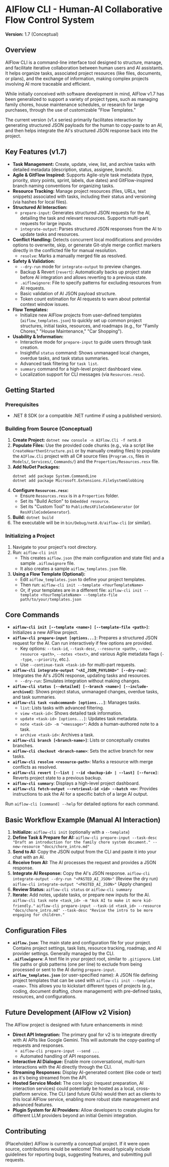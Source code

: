 # AIFlow CLI - Human-AI Collaborative Flow Control System

**Version:** 1.7 (Conceptual)

## Overview

AIFlow CLI is a command-line interface tool designed to structure, manage, and facilitate iterative collaboration between human users and AI assistants. It helps organize tasks, associated project resources (like files, documents, or plans), and the exchange of information, making complex projects involving AI more traceable and efficient.

While initially conceived with software development in mind, AIFlow v1.7 has been generalized to support a variety of project types, such as managing family chores, house maintenance schedules, or research for large purchases, through the use of customizable "Flow Templates."

The current version (v1.x series) primarily facilitates interaction by generating structured JSON payloads for the human to copy-paste to an AI, and then helps integrate the AI's structured JSON response back into the project.

## Key Features (v1.7)

* **Task Management:** Create, update, view, list, and archive tasks with detailed metadata (description, status, assignee, branch).
* **Agile & GitFlow Inspired:** Supports Agile-style task metadata (type, priority, story points, sprint, labels, due dates) and GitFlow-inspired branch naming conventions for organizing tasks.
* **Resource Tracking:** Manage project resources (files, URLs, text snippets) associated with tasks, including their status and versioning (via hashes for local files).
* **Structured AI Interaction:**
    * `prepare-input`: Generates structured JSON requests for the AI, detailing the task and relevant resources. Supports multi-part requests for large inputs.
    * `integrate-output`: Parses structured JSON responses from the AI to update tasks and resources.
* **Conflict Handling:** Detects concurrent local modifications and provides options to overwrite, skip, or generate Git-style merge conflict markers directly in the conflicted file for manual resolution.
    * `resolve`: Marks a manually merged file as resolved.
* **Safety & Validation:**
    * `--dry-run` mode for `integrate-output` to preview changes.
    * Backup & Revert (`revert`): Automatically backs up project state before AI integration and allows reverting to a previous state.
    * `.aiflowignore`: File to specify patterns for excluding resources from AI requests.
    * Basic validation of AI JSON payload structure.
    * Token count estimation for AI requests to warn about potential context window issues.
* **Flow Templates:**
    * Initialize new AIFlow projects from user-defined templates (`aiflow_templates.json`) to quickly set up common project structures, initial tasks, resources, and roadmaps (e.g., for "Family Chores," "House Maintenance," "Car Shopping").
* **Usability & Information:**
    * Interactive mode for `prepare-input` to guide users through task creation.
    * Insightful `status` command: Shows unmanaged local changes, overdue tasks, and task status summaries.
    * Advanced task filtering for `task list`.
    * `summary` command for a high-level project dashboard view.
    * Localization support for CLI messages (via `Resources.resx`).

## Getting Started

### Prerequisites

* .NET 8 SDK (or a compatible .NET runtime if using a published version).

### Building from Source (Conceptual)

1.  **Create Project:** `dotnet new console -n AIFlow.Cli -f net8.0`
2.  **Populate Files:** Use the provided code chunks (e.g., via a script like `CreateHearthenStructure.ps1` or by manually creating files) to populate the `AIFlow.Cli` project with all C# source files (`Program.cs`, files in `Models/`, `Services/`, `Commands/`) and the `Properties/Resources.resx` file.
3.  **Add NuGet Packages:**
    ```bash
    dotnet add package System.CommandLine
    dotnet add package Microsoft.Extensions.FileSystemGlobbing
    ```
4.  **Configure `Resources.resx`:**
    * Ensure `Resources.resx` is in a `Properties` folder.
    * Set its "Build Action" to `Embedded resource`.
    * Set its "Custom Tool" to `PublicResXFileCodeGenerator` (or `ResXFileCodeGenerator`).
5.  **Build:** `dotnet build`
6.  The executable will be in `bin/Debug/net8.0/aiflow-cli` (or similar).

### Initializing a Project

1.  Navigate to your project's root directory.
2.  Run: `aiflow-cli init`
    * This creates `aiflow.json` (the main configuration and state file) and a sample `.aiflowignore` file.
    * It also creates a sample `aiflow_templates.json` file.
3.  **Using a Flow Template (Optional):**
    * Edit `aiflow_templates.json` to define your project templates.
    * Then run: `aiflow-cli init --template <YourTemplateName>`
    * Or, if your templates are in a different file: `aiflow-cli init --template <YourTemplateName> --template-file path/to/your/templates.json`

## Core Commands

* **`aiflow-cli init [--template <name>] [--template-file <path>]`**: Initializes a new AIFlow project.
* **`aiflow-cli prepare-input [options...]`**: Prepares a structured JSON request for the AI. Can run interactively if few options are provided.
    * Key options: `--task-id`, `--task-desc`, `--resource <path>`, `--new-resource <path>`, `--notes <text>`, and various Agile metadata flags (`--type`, `--priority`, etc.).
    * Use `--continue-task <task-id>` for multi-part requests.
* **`aiflow-cli integrate-output "<AI_JSON_PAYLOAD>" [--dry-run]`**: Integrates the AI's JSON response, updating tasks and resources.
    * `--dry-run`: Simulates integration without making changes.
* **`aiflow-cli status [--detailed] [--branch <name>] [--include-archived]`**: Shows project status, unmanaged changes, overdue tasks, and task summaries.
* **`aiflow-cli task <subcommand> [options...]`**: Manages tasks.
    * `list`: Lists tasks with advanced filtering.
    * `view <task-id>`: Shows detailed task information.
    * `update <task-id> [options...]`: Updates task metadata.
    * `note <task-id> -m "<message>"`: Adds a human-authored note to a task.
    * `archive <task-id>`: Archives a task.
* **`aiflow-cli branch [<branch-name>]`**: Lists or conceptually creates branches.
* **`aiflow-cli checkout <branch-name>`**: Sets the active branch for new tasks.
* **`aiflow-cli resolve <resource-path>`**: Marks a resource with merge conflicts as resolved.
* **`aiflow-cli revert [--list | --id <backup-id> | --last] [--force]`**: Reverts project state to a previous backup.
* **`aiflow-cli summary`**: Displays a high-level project dashboard.
* **`aiflow-cli fetch-output --retrieval-id <id> --batch <n>`**: Provides instructions to ask the AI for a specific batch of a large AI output.

Run `aiflow-cli [command] --help` for detailed options for each command.

## Basic Workflow Example (Manual AI Interaction)

1.  **Initialize:** `aiflow-cli init` (optionally with a `--template`)
2.  **Define Task & Prepare for AI:**
    `aiflow-cli prepare-input --task-desc "Draft an introduction for the family chore system document." --new-resource "docs/chore_intro.md"`
3.  **Send to AI:** Copy the JSON output from the CLI and paste it into your chat with an AI.
4.  **Receive from AI:** The AI processes the request and provides a JSON response.
5.  **Integrate AI Response:** Copy the AI's JSON response.
    `aiflow-cli integrate-output --dry-run "<PASTED_AI_JSON>"` (Review the dry run)
    `aiflow-cli integrate-output "<PASTED_AI_JSON>"` (Apply changes)
6.  **Review Status:** `aiflow-cli status` or `aiflow-cli summary`
7.  **Iterate:** Add notes, update tasks, or prepare new inputs for the AI.
    `aiflow-cli task note <task_id> -m "Ask AI to make it more kid-friendly."`
    `aiflow-cli prepare-input --task-id <task_id> --resource "docs/chore_intro.md" --task-desc "Revise the intro to be more engaging for children."`

## Configuration Files

* **`aiflow.json`**: The main state and configuration file for your project. Contains project settings, task lists, resource tracking, roadmap, and AI provider settings. Generally managed by the CLI.
* **`.aiflowignore`**: A text file in your project root, similar to `.gitignore`. List file paths or glob patterns (one per line) to exclude from being processed or sent to the AI during `prepare-input`.
* **`aiflow_templates.json`** (or user-specified name): A JSON file defining project templates that can be used with `aiflow-cli init --template <name>`. This allows you to kickstart different types of projects (e.g., coding, document drafting, chore management) with pre-defined tasks, resources, and configurations.

## Future Development (AIFlow v2 Vision)

The AIFlow project is designed with future enhancements in mind:

* **Direct API Integration:** The primary goal for v2 is to integrate directly with AI APIs like Google Gemini. This will automate the copy-pasting of requests and responses.
    * `aiflow-cli prepare-input --send ...`
    * Automated handling of API responses.
* **Interactive AI Dialogue:** Enable more conversational, multi-turn interactions with the AI directly through the CLI.
* **Streaming Responses:** Display AI-generated content (like code or text) as it's being streamed from the API.
* **Hosted Service Model:** The core logic (request preparation, AI interaction services) could potentially be hosted as a local, cross-platform service. The CLI (and future GUIs) would then act as clients to this local AIFlow service, enabling more robust state management and advanced features.
* **Plugin System for AI Providers:** Allow developers to create plugins for different LLM providers beyond an initial Gemini integration.

## Contributing

(Placeholder) AIFlow is currently a conceptual project. If it were open source, contributions would be welcome! This would typically include guidelines for reporting bugs, suggesting features, and submitting pull requests.
